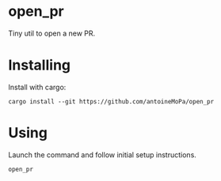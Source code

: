 # open_pr
Tiny util to open a new PR.

# Installing

Install with cargo:

```
cargo install --git https://github.com/antoineMoPa/open_pr
```

# Using

Launch the command and follow initial setup instructions.

```
open_pr
```

